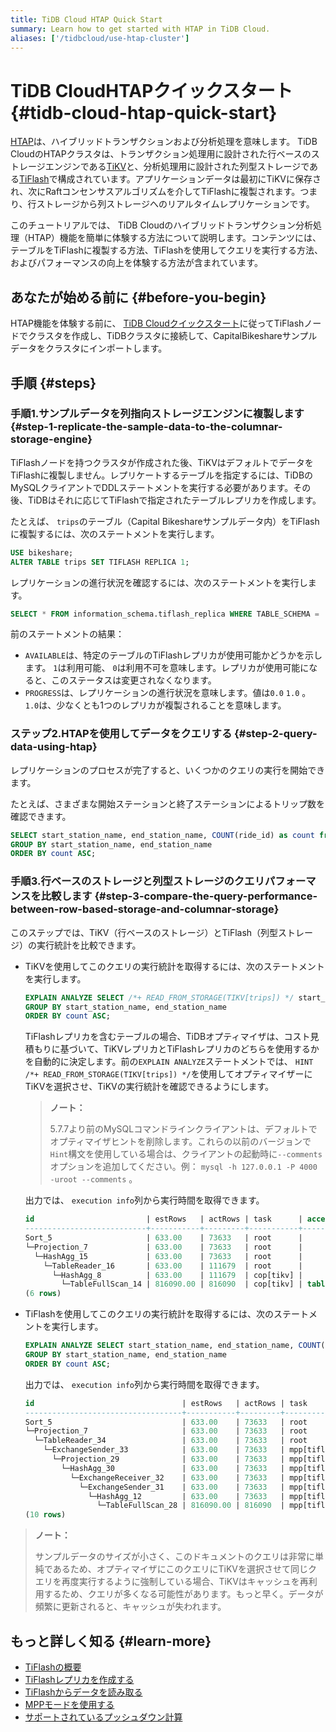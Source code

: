 ```yaml
---
title: TiDB Cloud HTAP Quick Start
summary: Learn how to get started with HTAP in TiDB Cloud.
aliases: ['/tidbcloud/use-htap-cluster']
---
```


# TiDB CloudHTAPクイックスタート {#tidb-cloud-htap-quick-start}

[HTAP](https://en.wikipedia.org/wiki/Hybrid_transactional/analytical_processing)は、ハイブリッドトランザクションおよび分析処理を意味します。 TiDB CloudのHTAPクラスタは、トランザクション処理用に設計された行ベースのストレージエンジンである[TiKV](https://tikv.org)と、分析処理用に設計された列型ストレージである[TiFlash](https://docs.pingcap.com/tidb/stable/tiflash-overview)で構成されています。アプリケーションデータは最初にTiKVに保存され、次にRaftコンセンサスアルゴリズムを介してTiFlashに複製されます。つまり、行ストレージから列ストレージへのリアルタイムレプリケーションです。

このチュートリアルでは、 TiDB Cloudのハイブリッドトランザクション分析処理（HTAP）機能を簡単に体験する方法について説明します。コンテンツには、テーブルをTiFlashに複製する方法、TiFlashを使用してクエリを実行する方法、およびパフォーマンスの向上を体験する方法が含まれています。

## あなたが始める前に {#before-you-begin}

HTAP機能を体験する前に、 [TiDB Cloudクイックスタート](/tidb-cloud/tidb-cloud-quickstart.md)に従ってTiFlashノードでクラスタを作成し、TiDBクラスタに接続して、CapitalBikeshareサンプルデータをクラスタにインポートします。

## 手順 {#steps}

### 手順1.サンプルデータを列指向ストレージエンジンに複製します {#step-1-replicate-the-sample-data-to-the-columnar-storage-engine}

TiFlashノードを持つクラスタが作成された後、TiKVはデフォルトでデータをTiFlashに複製しません。レプリケートするテーブルを指定するには、TiDBのMySQLクライアントでDDLステートメントを実行する必要があります。その後、TiDBはそれに応じてTiFlashで指定されたテーブルレプリカを作成します。

たとえば、 `trips`のテーブル（Capital Bikeshareサンプルデータ内）をTiFlashに複製するには、次のステートメントを実行します。

```sql
USE bikeshare;
ALTER TABLE trips SET TIFLASH REPLICA 1;
```

レプリケーションの進行状況を確認するには、次のステートメントを実行します。

```sql
SELECT * FROM information_schema.tiflash_replica WHERE TABLE_SCHEMA = 'bikeshare' and TABLE_NAME = 'trips';
```

前のステートメントの結果：

-   `AVAILABLE`は、特定のテーブルのTiFlashレプリカが使用可能かどうかを示します。 `1`は利用可能、 `0`は利用不可を意味します。レプリカが使用可能になると、このステータスは変更されなくなります。
-   `PROGRESS`は、レプリケーションの進行状況を意味します。値は`0.0` `1.0` 。 `1.0`は、少なくとも1つのレプリカが複製されることを意味します。

### ステップ2.HTAPを使用してデータをクエリする {#step-2-query-data-using-htap}

レプリケーションのプロセスが完了すると、いくつかのクエリの実行を開始できます。

たとえば、さまざまな開始ステーションと終了ステーションによるトリップ数を確認できます。

```sql
SELECT start_station_name, end_station_name, COUNT(ride_id) as count from `trips`
GROUP BY start_station_name, end_station_name
ORDER BY count ASC;
```

### 手順3.行ベースのストレージと列型ストレージのクエリパフォーマンスを比較します {#step-3-compare-the-query-performance-between-row-based-storage-and-columnar-storage}

このステップでは、TiKV（行ベースのストレージ）とTiFlash（列型ストレージ）の実行統計を比較できます。

-   TiKVを使用してこのクエリの実行統計を取得するには、次のステートメントを実行します。

    ```sql
    EXPLAIN ANALYZE SELECT /*+ READ_FROM_STORAGE(TIKV[trips]) */ start_station_name, end_station_name, COUNT(ride_id) as count from `trips`
    GROUP BY start_station_name, end_station_name
    ORDER BY count ASC;
    ```

    TiFlashレプリカを含むテーブルの場合、TiDBオプティマイザは、コスト見積もりに基づいて、TiKVレプリカとTiFlashレプリカのどちらを使用するかを自動的に決定します。前の`EXPLAIN ANALYZE`ステートメントでは、 `HINT /*+ READ_FROM_STORAGE(TIKV[trips]) */`を使用してオプティマイザーにTiKVを選択させ、TiKVの実行統計を確認できるようにします。

    > **ノート：**
    >
    > 5.7.7より前のMySQLコマンドラインクライアントは、デフォルトでオプティマイザヒントを削除します。これらの以前のバージョンで`Hint`構文を使用している場合は、クライアントの起動時に`--comments`オプションを追加してください。例： `mysql -h 127.0.0.1 -P 4000 -uroot --comments` 。

    出力では、 `execution info`列から実行時間を取得できます。

    ```sql
    id                         | estRows   | actRows | task      | access object | execution info                            | operator info                                | memory  | disk
    ---------------------------+-----------+---------+-----------+---------------+-------------------------------------------+-----------------------------------------------+---------+---------
    Sort_5                     | 633.00    | 73633   | root      |               | time:1.62s, loops:73                      | Column#15                                    | 6.88 MB | 0 Bytes
    └─Projection_7             | 633.00    | 73633   | root      |               | time:1.57s, loops:76, Concurrency:OFF...  | bikeshare.trips.start_station_name...        | 6.20 MB | N/A                                                                                                                                        | 6.20 MB | N/A
      └─HashAgg_15             | 633.00    | 73633   | root      |               | time:1.57s, loops:76, partial_worker:...  | group by:bikeshare.trips.end_station_name... | 58.0 MB | N/A
        └─TableReader_16       | 633.00    | 111679  | root      |               | time:1.34s, loops:3, cop_task: {num: ...  | data:HashAgg_8                               | 7.55 MB | N/A
          └─HashAgg_8          | 633.00    | 111679  | cop[tikv] |               | tikv_task:{proc max:830ms, min:470ms,...  | group by:bikeshare.trips.end_station_name... | N/A     | N/A
            └─TableFullScan_14 | 816090.00 | 816090  | cop[tikv] | table:trips   | tikv_task:{proc max:490ms, min:310ms,...  | keep order:false                             | N/A     | N/A
    (6 rows)
    ```

-   TiFlashを使用してこのクエリの実行統計を取得するには、次のステートメントを実行します。

    ```sql
    EXPLAIN ANALYZE SELECT start_station_name, end_station_name, COUNT(ride_id) as count from `trips`
    GROUP BY start_station_name, end_station_name
    ORDER BY count ASC;
    ```

    出力では、 `execution info`列から実行時間を取得できます。

    ```sql
    id                                 | estRows   | actRows | task         | access object | execution info                            | operator info                      | memory  | disk
    -----------------------------------+-----------+---------+--------------+---------------+-------------------------------------------+------------------------------------+---------+---------
    Sort_5                             | 633.00    | 73633   | root         |               | time:420.2ms, loops:73                    | Column#15                          | 5.61 MB | 0 Bytes
    └─Projection_7                     | 633.00    | 73633   | root         |               | time:368.7ms, loops:73, Concurrency:OFF   | bikeshare.trips.start_station_...  | 4.94 MB | N/A
      └─TableReader_34                 | 633.00    | 73633   | root         |               | time:368.6ms, loops:73, cop_task: {num... | data:ExchangeSender_33             | N/A     | N/A
        └─ExchangeSender_33            | 633.00    | 73633   | mpp[tiflash] |               | tiflash_task:{time:360.7ms, loops:1,...   | ExchangeType: PassThrough          | N/A     | N/A
          └─Projection_29              | 633.00    | 73633   | mpp[tiflash] |               | tiflash_task:{time:330.7ms, loops:1,...   | Column#15, bikeshare.trips.star... | N/A     | N/A
            └─HashAgg_30               | 633.00    | 73633   | mpp[tiflash] |               | tiflash_task:{time:330.7ms, loops:1,...   | group by:bikeshare.trips.end_st... | N/A     | N/A
              └─ExchangeReceiver_32    | 633.00    | 73633   | mpp[tiflash] |               | tiflash_task:{time:280.7ms, loops:12,...  |                                    | N/A     | N/A
                └─ExchangeSender_31    | 633.00    | 73633   | mpp[tiflash] |               | tiflash_task:{time:272.3ms, loops:256,... | ExchangeType: HashPartition, Ha... | N/A     | N/A
                  └─HashAgg_12         | 633.00    | 73633   | mpp[tiflash] |               | tiflash_task:{time:252.3ms, loops:256,... | group by:bikeshare.trips.end_st... | N/A     | N/A
                    └─TableFullScan_28 | 816090.00 | 816090  | mpp[tiflash] | table:trips   | tiflash_task:{time:92.3ms, loops:16,...   | keep order:false                   | N/A     | N/A
    (10 rows)
    ```

> **ノート：**
>
> サンプルデータのサイズが小さく、このドキュメントのクエリは非常に単純であるため、オプティマイザにこのクエリにTiKVを選択させて同じクエリを再度実行するように強制している場合、TiKVはキャッシュを再利用するため、クエリが多くなる可能性があります。もっと早く。データが頻繁に更新されると、キャッシュが失われます。

## もっと詳しく知る {#learn-more}

-   [TiFlashの概要](/tiflash/tiflash-overview.md)
-   [TiFlashレプリカを作成する](/tiflash/create-tiflash-replicas.md)
-   [TiFlashからデータを読み取る](/tiflash/use-tidb-to-read-tiflash.md)
-   [MPPモードを使用する](/tiflash/use-tiflash-mpp-mode.md)
-   [サポートされているプッシュダウン計算](/tiflash/tiflash-supported-pushdown-calculations.md)
